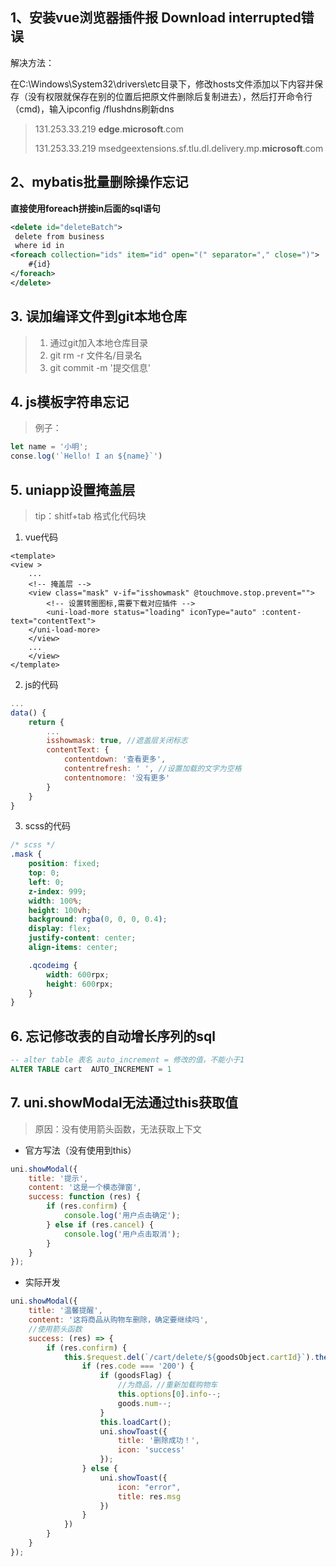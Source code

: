 

## 1、安装vue浏览器插件报 Download interrupted错误

解决方法：

在C:\Windows\System32\drivers\etc目录下，修改hosts文件添加以下内容并保存（没有权限就保存在别的位置后把原文件删除后复制进去），然后打开命令行（cmd)，输入ipconfig /flushdns刷新dns

> 131.253.33.219 **edge**.**microsoft**.com
>
> 131.253.33.219 msedgeextensions.sf.tlu.dl.delivery.mp.**microsoft**.com

## 2、mybatis批量删除操作忘记
**直接使用foreach拼接in后面的sql语句**

~~~xml
<delete id="deleteBatch">
 delete from business
 where id in
<foreach collection="ids" item="id" open="(" separator="," close=")">
    #{id}
</foreach>
</delete>
~~~



## 3. 误加编译文件到git本地仓库

> 1. 通过git加入本地仓库目录
> 2. git rm -r 文件名/目录名
> 3. git commit -m '提交信息'



## 4. js模板字符串忘记

> 例子：

~~~js
let name = '小明';
conse.log('`Hello! I an ${name}`')
~~~



## 5. uniapp设置掩盖层

> tip：shitf+tab 格式化代码块

1. vue代码

~~~vue
<template>
<view >
    ...
    <!-- 掩盖层 -->
    <view class="mask" v-if="isshowmask" @touchmove.stop.prevent="">
        <!-- 设置转圈图标,需要下载对应插件 -->
        <uni-load-more status="loading" iconType="auto" :content-text="contentText">
    </uni-load-more>
    </view>
    ...
    </view>
</template>
~~~

2. js的代码

~~~js
...
data() {
    return {
        ...
        isshowmask: true, //遮盖层关闭标志
        contentText: {
            contentdown: '查看更多',
            contentrefresh: ' ', //设置加载的文字为空格
            contentnomore: '没有更多'
        }
    }
}
~~~

3. scss的代码

~~~scss
/* scss */
.mask {
    position: fixed;
    top: 0;
    left: 0;
    z-index: 999;
    width: 100%;
    height: 100vh;
    background: rgba(0, 0, 0, 0.4);
    display: flex;
    justify-content: center;
    align-items: center;

    .qcodeimg {
        width: 600rpx;
        height: 600rpx;
    }
}
~~~



## 6. 忘记修改表的自动增长序列的sql

~~~sql
-- alter table 表名 auto_increment = 修改的值，不能小于1
ALTER TABLE cart  AUTO_INCREMENT = 1
~~~

## 7. uni.showModal无法通过this获取值

> 原因：没有使用箭头函数，无法获取上下文

* 官方写法（没有使用到this）

~~~js
uni.showModal({
	title: '提示',
	content: '这是一个模态弹窗',
	success: function (res) {
		if (res.confirm) {
			console.log('用户点击确定');
		} else if (res.cancel) {
			console.log('用户点击取消');
		}
	}
});
~~~

* 实际开发

~~~js
uni.showModal({
    title: '温馨提醒',
    content: '这将商品从购物车删除，确定要继续吗',
    //使用箭头函数
    success: (res) => {
        if (res.confirm) {
            this.$request.del(`/cart/delete/${goodsObject.cartId}`).then(res => {
                if (res.code === '200') {
                    if (goodsFlag) {
                        //为商品，//重新加载购物车
                        this.options[0].info--;
                        goods.num--;
                    }
                    this.loadCart();
                    uni.showToast({
                        title: '删除成功！',
                        icon: 'success'
                    });
                } else {
                    uni.showToast({
                        icon: "error",
                        title: res.msg
                    })
                }
            })
        }
    }
});
~~~

